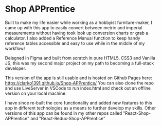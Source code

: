 # Shop APPrentice
Built to make my life easier while working as a hobbyist furniture-maker, I came up with this app to easily convert between metric and imperial measurements without having took look up conversion charts or grab a calculator. I also added a Reference Manual function to keep handy reference tables accessible and easy to use while in the middle of my workflow!

Deisgned in Figma and built from scratch in pure HTML5, CSS3 and Vanilla JS, this was my second major project on my path to becoming a full-stack developer.

This version of the app is still usable and is hosted on Github Pages here: https://clarko1391.github.io/Shop-APPrentice/
You can also clone the repo and use LiveServer in VSCode to run index.html and check out an offline version on your local machine.


I have since re-built the core functionality and added new features to this app in different technologies as a means to further develop my skills. Other versions of this app can be found in my other repos called "React-Shop-APPrentice" and "React-Redux-Shop-APPrentice"


